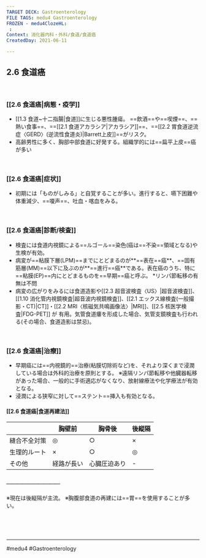 ```yaml
---
TARGET DECK: Gastroenterology
FILE TAGS: medu4 Gastroenterology
FROZEN - medu4ClozeHL:
 : 
Context: 消化器内科・外科/食道/食道癌
CreatedDay: 2021-06-11

---
```


## 2.6 食道癌

<br>

### [[2.6 食道癌|病態・疫学]]
* [[1.3 食道~十二指腸|食道]]に生じる悪性腫瘍。 ==飲酒==や==喫煙==、==熱い食事==、==[[2.1 食道アカラシア|アカラシア]]==、==[[2.2 胃食道逆流症〈GERD〉(逆流性食道炎)|Barrett上皮]]==がリスク。 
* 高齢男性に多く、胸部中部食道に好発する。組織学的には==扁平上皮==癌が多い
<!--ID: 1624766943011-->


<br>

### [[2.6 食道癌|症状]]
* 初期には「ものがしみる」と自覚することが多い。進行すると、嚥下困難や体重減少、==嗄声==、吐血・喀血をみる。
<!--ID: 1624766943017-->


<br>

### [[2.6 食道癌|診断/検査]]
* 検査には食道内視鏡による==ルゴール==染色(癌は==不染==領域となる)や生検が有効。
* 病変が==粘膜下層(LPM)==までにとどまるのが**==表在==癌**、==固有筋層(MM)==以下に及ぶのが**==進行==癌**である。表在癌のうち、特に==粘膜(EP)==内にとどまるものを==早期==癌と呼ぶ。
\*リンパ節転移の有無は不問
* 病変の広がりをみるには食道造影や[[2.3 超音波検査〈US〉|超音波検査]]、[[1.10 消化管内視鏡検査|超音波内視鏡検査]]、[[2.1 エックス線検査(一般撮影・CT)|CT]]・[[2.2 MRI〈核磁気共鳴画像法〉|MRI]]、[[2.5 核医学検査|FDG-PET]] が 有用。気管食道瘻を形成した場合、気管支鏡検査も行われる(その場合、食道造影は禁忌)。
<!--ID: 1624766943023-->




<br>

### [[2.6 食道癌|治療]]
* 早期癌には==内視鏡的==治療(粘膜切除術など)を、それより深くまで浸潤している場合は外科的治療を原則とする。
※遠隔リンパ節転移や他臓器転移があった場合、一般的に手術適応がなくなり、放射線療法や化学療法が有効となる。
* 浸潤による狭窄に対して==ステント==挿入も有効となる。
<!--ID: 1624766943028-->


#### [[2.6 食道癌|食道再建法]]
| |胸壁前|胸骨後|後縦隔|
|---|---|---|---|
|縫合不全対策|◎|○|×|
|生理的ルート|×|○|◎|
|その他|経路が長い|心臓圧迫あり|-|
##### ＿＿＿＿＿＿＿＿＿＿
※現在は後縦隔が主流。
※胸腹部食道の再建には==胃==を使用することが多い。
 
<!--ID: 1624766943034-->




<br><br><br>

---
#medu4 #Gastroenterology 

